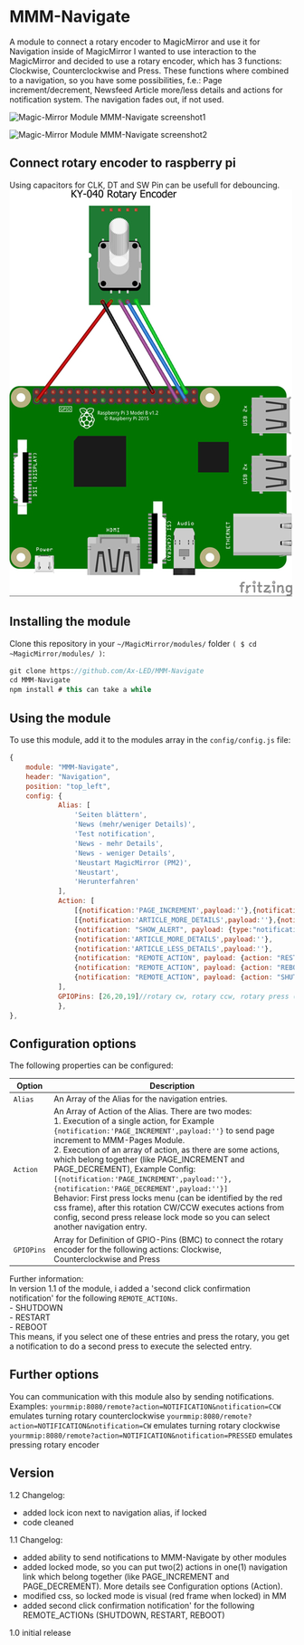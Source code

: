 # MMM-Navigate
A module to connect a rotary encoder to MagicMirror and use it for Navigation inside of MagicMirror
I wanted to use interaction to the MagicMirror and decided to use a rotary encoder, which has 3 functions: Clockwise, Counterclockwise and Press.
These functions where combined to a navigation, so you have some possibilities, f.e.: Page increment/decrement, Newsfeed Article more/less details and actions for notification system.
The navigation fades out, if not used.

![Magic-Mirror Module MMM-Navigate screenshot1](https://raw.githubusercontent.com/Ax-LED/MMM-Navigate/master/MMM-Navigate_screenshot1.jpg)

![Magic-Mirror Module MMM-Navigate screenshot2](https://raw.githubusercontent.com/Ax-LED/MMM-Navigate/master/MMM-Navigate_screenshot2.jpg)

## Connect rotary encoder to raspberry pi
Using capacitors for CLK, DT and SW Pin can be usefull for debouncing.
![Magic-Mirror Module MMM-Navigate rotary encoder](https://raw.githubusercontent.com/Ax-LED/MMM-Navigate/master/MMM-Navigate_fritzing_rotaryencoder.jpg)

## Installing the module
Clone this repository in your `~/MagicMirror/modules/` folder `( $ cd ~MagicMirror/modules/ )`:
````javascript
git clone https://github.com/Ax-LED/MMM-Navigate
cd MMM-Navigate
npm install # this can take a while
````

## Using the module

To use this module, add it to the modules array in the `config/config.js` file:
````javascript
{
	module: "MMM-Navigate",
	header: "Navigation",
	position: "top_left",
	config: {
			Alias: [
				'Seiten blättern',
				'News (mehr/weniger Details)',
				'Test notification',
				'News - mehr Details',
				'News - weniger Details',
				'Neustart MagicMirror (PM2)',
				'Neustart',
				'Herunterfahren'
			],
			Action: [
				[{notification:'PAGE_INCREMENT',payload:''},{notification:'PAGE_DECREMENT',payload:''}],//action array, first press locks menu, after this rotation CW/CCW executes, second press release lock mode
				[{notification:'ARTICLE_MORE_DETAILS',payload:''},{notification:'ARTICLE_LESS_DETAILS',payload:''}],
				{notification: "SHOW_ALERT", payload: {type:"notification",message:"Dies ist eine Testnachricht"}},//single action, execute on press
				{notification:'ARTICLE_MORE_DETAILS',payload:''},
				{notification:'ARTICLE_LESS_DETAILS',payload:''},
				{notification: "REMOTE_ACTION", payload: {action: "RESTART"}},
				{notification: "REMOTE_ACTION", payload: {action: "REBOOT"}},
				{notification: "REMOTE_ACTION", payload: {action: "SHUTDOWN"}}
			],
			GPIOPins: [26,20,19]//rotary cw, rotary ccw, rotary press (BCM Numbering)
			},
},
````
## Configuration options

The following properties can be configured:


<table width="100%">
	<thead>
		<tr>
			<th>Option</th>
			<th width="100%">Description</th>
		</tr>
	</thead>
	<tbody>
		<tr>
			<td><code>Alias</code></td>
			<td>An Array of the Alias for the navigation entries.</td>
		</tr>
		<tr>
			<td><code>Action</code></td>
			<td>An Array of Action of the Alias. There are two modes:<br>1. Execution of a single action, for Example <code>{notification:'PAGE_INCREMENT',payload:''}</code> to send page increment to MMM-Pages Module.<br>
			2. Execution of an array of action, as there are some actions, which belong together (like PAGE_INCREMENT and PAGE_DECREMENT), Example Config: <code>[{notification:'PAGE_INCREMENT',payload:''},{notification:'PAGE_DECREMENT',payload:''}]</code><br>
			Behavior: First press locks menu (can be identified by the red css frame), after this rotation CW/CCW executes actions from config, second press release lock mode so you can select another navigation entry.</td>
		</tr>
		<tr>
			<td><code>GPIOPins</code></td>
			<td>Array for Definition of GPIO-Pins (BMC) to connect the rotary encoder for the following actions: Clockwise, Counterclockwise and Press</td>
		</tr>
   </table>
   Further information:<br>In version 1.1 of the module, i added a 'second click confirmation notification' for the following <code>REMOTE_ACTIONs</code>.<br>
   - SHUTDOWN<br>
   - RESTART<br>
   - REBOOT<br>
   This means, if you select one of these entries and press the rotary, you get a notification to do a second press to execute the selected entry.

   ## Further options
   You can communication with this module also by sending notifications.
   Examples:
   <code>yourmmip:8080/remote?action=NOTIFICATION&notification=CCW</code> emulates turning rotary counterclockwise
   <code>yourmmip:8080/remote?action=NOTIFICATION&notification=CW</code> emulates turning rotary clockwise
   <code>yourmmip:8080/remote?action=NOTIFICATION&notification=PRESSED</code> emulates pressing rotary encoder

   ## Version
   1.2 Changelog:
   - added lock icon next to navigation alias, if locked
   - code cleaned
   
   1.1
   Changelog:
   - added ability to send notifications to MMM-Navigate by other modules
   - added locked mode, so you can put two(2) actions in one(1) navigation link which belong together (like PAGE_INCREMENT and PAGE_DECREMENT). More details see Configuration options (Action).
   - modified css, so locked mode is visual (red frame when locked) in MM
   - added second click confirmation notification' for the following REMOTE_ACTIONs (SHUTDOWN, RESTART, REBOOT)
   
   1.0 initial release
